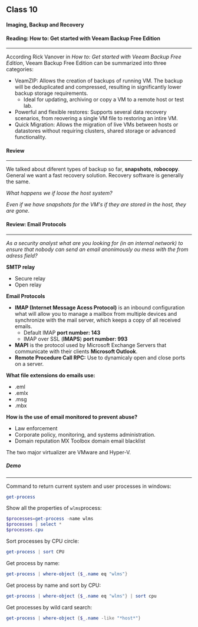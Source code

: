 ## Class 10

#### Imaging, Backup and Recovery

#### Reading: How to: Get started with Veeam Backup Free Edition

------

According Rick Vanover in *How to: Get started with Veeam Backup Free Edition*, Veeam Backup Free Edition can be summarized into three categories:

+ VeamZIP: Allows the creation of backups of running VM. The backup will be deduplicated and compressed, resulting in significantly lower backup storage requirements.
  + Ideal for updating, archiving or copy a VM to a remote host or test lab.
+ Powerful and flexible restores:  Supports several data recovery scenarios, from reovering a single VM file to restoring an intire VM.
+ Quick Migration: Allows the migration of live VMs between hosts or datastores without requiring clusters, shared storage or advanced functionality.



#### Review

------

We talked about diferent types of backup so far, **snapshots**, **robocopy**. General we want a fast recovery solution. Recovery software is generally the same.

*What happens we if loose the host system?*

*Even if we have snapshots for the VM's if they are stored in the host, they are gone*.



#### Review: Email Protocols

------

*As a security analyst what are you looking for (in an internal network) to ensure that nobody can send an email anonimously ou mess with the from adress field?*

**SMTP relay**

+ Secure relay
+ Open relay

**Email Protocols**

+ **IMAP (Internet Message Acess Protocol)** is an inbound configuration what will allow you to manage a mailbox from multiple devices and synchronize with the mail server, which keeps a copy of all received emails.
  + Default IMAP **port number: 143**
  + IMAP over SSL (**IMAPS**) **port number: 993**
+ **MAPI** is the protocol used by Microsoft Exchange Servers that communicate with their clients **Microsoft Outlook**.
+ **Remote Procedure Call RPC:** Use to dynamicaly open and close ports on a server.

**What file extensions do emails use:**

+ .eml
+ .emlx
+ .msg
+ .mbx

**How is the use of email monitored to prevent abuse?**

+ Law enforcement
+ Corporate policy, monitoring, and systems administration.
+ Domain reputation MX Toolbox domain email blacklist

The two major virtualizer are VMware and Hyper-V.



##### Demo

------

Command to return current system and user processes in windows:

```powershell
get-process
```

Show all the properties of `wlms`process:

```powershell
$processes=get-process -name wlms
$processes | select *
$processes.cpu
```

Sort processes by CPU circle:

```powershell
get-process | sort CPU
```

Get process by name:

```powershell
get-process | where-object {$_.name eq "wlms"}
```

Get process by name and sort by CPU:

```powershell
get-process | where-object {$_.name eq "wlms"} | sort cpu
```

Get processes by wild card search:

```powershell
get-process | where-object {$_.name -like "*host*"}
```

